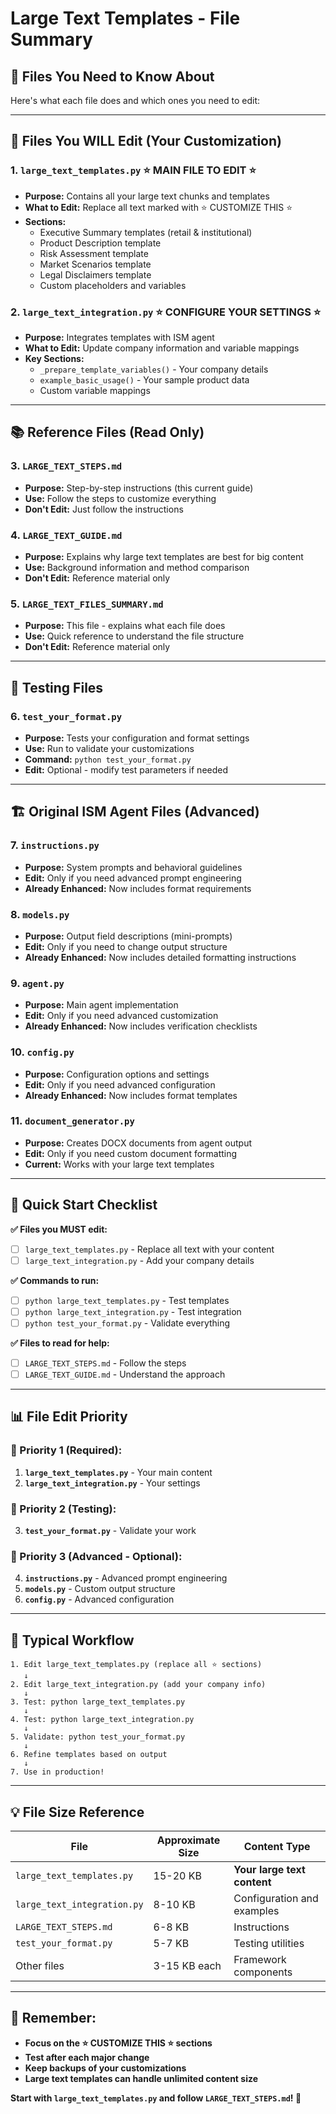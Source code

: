 # Large Text Templates - File Summary

## 📁 **Files You Need to Know About**

Here's what each file does and which ones you need to edit:

---

## 🔧 **Files You WILL Edit (Your Customization)**

### **1. `large_text_templates.py` ⭐ MAIN FILE TO EDIT ⭐**
- **Purpose:** Contains all your large text chunks and templates
- **What to Edit:** Replace all text marked with ⭐ CUSTOMIZE THIS ⭐
- **Sections:**
  - Executive Summary templates (retail & institutional)
  - Product Description template
  - Risk Assessment template  
  - Market Scenarios template
  - Legal Disclaimers template
  - Custom placeholders and variables

### **2. `large_text_integration.py` ⭐ CONFIGURE YOUR SETTINGS ⭐**
- **Purpose:** Integrates templates with ISM agent
- **What to Edit:** Update company information and variable mappings
- **Key Sections:**
  - `_prepare_template_variables()` - Your company details
  - `example_basic_usage()` - Your sample product data
  - Custom variable mappings

---

## 📚 **Reference Files (Read Only)**

### **3. `LARGE_TEXT_STEPS.md`**  
- **Purpose:** Step-by-step instructions (this current guide)
- **Use:** Follow the steps to customize everything
- **Don't Edit:** Just follow the instructions

### **4. `LARGE_TEXT_GUIDE.md`**
- **Purpose:** Explains why large text templates are best for big content  
- **Use:** Background information and method comparison
- **Don't Edit:** Reference material only

### **5. `LARGE_TEXT_FILES_SUMMARY.md`**
- **Purpose:** This file - explains what each file does
- **Use:** Quick reference to understand the file structure
- **Don't Edit:** Reference material only

---

## 🧪 **Testing Files**

### **6. `test_your_format.py`**
- **Purpose:** Tests your configuration and format settings
- **Use:** Run to validate your customizations
- **Command:** `python test_your_format.py`
- **Edit:** Optional - modify test parameters if needed

---

## 🏗️ **Original ISM Agent Files (Advanced)**

### **7. `instructions.py`**
- **Purpose:** System prompts and behavioral guidelines  
- **Edit:** Only if you need advanced prompt engineering
- **Already Enhanced:** Now includes format requirements

### **8. `models.py`**
- **Purpose:** Output field descriptions (mini-prompts)
- **Edit:** Only if you need to change output structure
- **Already Enhanced:** Now includes detailed formatting instructions

### **9. `agent.py`**
- **Purpose:** Main agent implementation
- **Edit:** Only if you need advanced customization
- **Already Enhanced:** Now includes verification checklists

### **10. `config.py`**
- **Purpose:** Configuration options and settings
- **Edit:** Only if you need advanced configuration
- **Already Enhanced:** Now includes format templates

### **11. `document_generator.py`**
- **Purpose:** Creates DOCX documents from agent output
- **Edit:** Only if you need custom document formatting
- **Current:** Works with your large text templates

---

## 🎯 **Quick Start Checklist**

**✅ Files you MUST edit:**
- [ ] `large_text_templates.py` - Replace all text with your content
- [ ] `large_text_integration.py` - Add your company details

**✅ Commands to run:**
- [ ] `python large_text_templates.py` - Test templates
- [ ] `python large_text_integration.py` - Test integration  
- [ ] `python test_your_format.py` - Validate everything

**✅ Files to read for help:**
- [ ] `LARGE_TEXT_STEPS.md` - Follow the steps
- [ ] `LARGE_TEXT_GUIDE.md` - Understand the approach

---

## 📊 **File Edit Priority**

### **🥇 Priority 1 (Required):**
1. **`large_text_templates.py`** - Your main content
2. **`large_text_integration.py`** - Your settings

### **🥈 Priority 2 (Testing):**
3. **`test_your_format.py`** - Validate your work

### **🥉 Priority 3 (Advanced - Optional):**
4. **`instructions.py`** - Advanced prompt engineering
5. **`models.py`** - Custom output structure
6. **`config.py`** - Advanced configuration

---

## 🔄 **Typical Workflow**

```
1. Edit large_text_templates.py (replace all ⭐ sections)
   ↓
2. Edit large_text_integration.py (add your company info)  
   ↓
3. Test: python large_text_templates.py
   ↓
4. Test: python large_text_integration.py
   ↓  
5. Validate: python test_your_format.py
   ↓
6. Refine templates based on output
   ↓
7. Use in production!
```

---

## 💡 **File Size Reference**

| File | Approximate Size | Content Type |
|------|-----------------|--------------|
| `large_text_templates.py` | 15-20 KB | **Your large text content** |
| `large_text_integration.py` | 8-10 KB | Configuration and examples |
| `LARGE_TEXT_STEPS.md` | 6-8 KB | Instructions |
| `test_your_format.py` | 5-7 KB | Testing utilities |
| Other files | 3-15 KB each | Framework components |

---

## 🎯 **Remember:**

- **Focus on the ⭐ CUSTOMIZE THIS ⭐ sections**
- **Test after each major change**
- **Keep backups of your customizations**
- **Large text templates can handle unlimited content size**

**Start with `large_text_templates.py` and follow `LARGE_TEXT_STEPS.md`! 🚀**